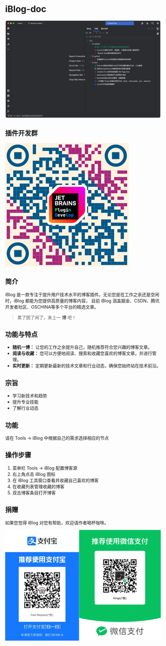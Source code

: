 # iBlog-doc

![](./img/iBlog.png)


## 插件开发群
![](./img/pluginDevelopGroup.png)

## 简介
iBlog 是一款专注于提升用户技术水平的博客插件。无论您是在工作之余还是空闲时，iBlog 都能为您提供高质量的博客内容，
目前 iBlog 涵盖掘金、CSDN、腾讯开发者社区、OSCHINA等多个平台的精选文章。

> 累了困了闲了，来上一 **博** 吧！

## 功能与特点

- **随机一博：** 让您的工作之余提升自己，随机推荐符合您兴趣的博客文章。
- **阅读与收藏：** 您可以方便地阅读、搜索和收藏您喜欢的博客文章，并进行管理。
- **实时更新：** 定期更新最新的技术文章和行业动态，确保您始终站在技术前沿。

## 宗旨

* 学习新技术和趋势
* 提升专业技能
* 了解行业动态

## 功能

请在 Tools → iBlog 中根据自己的需求选择相应的节点

## 操作步骤
1. 菜单栏 Tools -> iBlog 配置博客源
2. 右上角点击 iBlog 图标
3. 在 iBlog 工具窗口查看并收藏自己喜欢的博客
4. 在收藏列表管理收藏的博客
5. 双击博客条目打开博客

## 捐赠
如果您觉得 iBlog 对您有帮助，欢迎请作者喝杯咖啡。

![](./img/donate.png)


